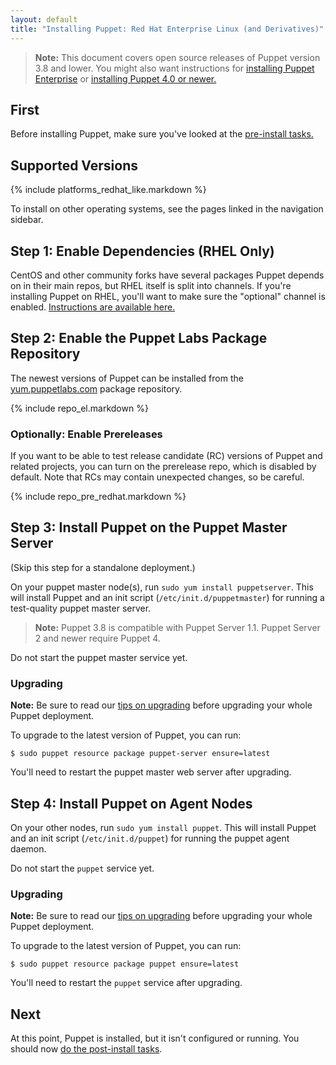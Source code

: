 ```yaml
---
layout: default
title: "Installing Puppet: Red Hat Enterprise Linux (and Derivatives)"
---
```


[peinstall]: /pe/latest/install_basic.html
[install-latest]: /puppet/latest/reference/install_pre.html
[puppet enterprise]: /pe/latest/

> **Note:** This document covers open source releases of Puppet version 3.8 and lower. You might also want instructions for [installing Puppet Enterprise][peinstall] or [installing Puppet 4.0 or newer.][install-latest]

First
-----

Before installing Puppet, make sure you've looked at the [pre-install tasks.](./pre_install.html)

Supported Versions
-----

{% include platforms_redhat_like.markdown %}

To install on other operating systems, see the pages linked in the navigation sidebar.

Step 1: Enable Dependencies (RHEL Only)
-----

CentOS and other community forks have several packages Puppet depends on in their main repos, but RHEL itself is split into channels. If you're installing Puppet on RHEL, you'll want to make sure the "optional" channel is enabled. [Instructions are available here.](https://access.redhat.com/documentation/en-US/Red_Hat_Subscription_Management/1/html/RHSM/supplementary-repos.html)

Step 2: Enable the Puppet Labs Package Repository
-----

The newest versions of Puppet can be installed from the [yum.puppetlabs.com](https://yum.puppetlabs.com) package repository.

{% include repo_el.markdown %}

### Optionally: Enable Prereleases

If you want to be able to test release candidate (RC) versions of Puppet and related projects, you can turn on the prerelease repo, which is disabled by default. Note that RCs may contain unexpected changes, so be careful.

{% include repo_pre_redhat.markdown %}

Step 3: Install Puppet on the Puppet Master Server
-----

(Skip this step for a standalone deployment.)

On your puppet master node(s), run `sudo yum install puppetserver`. This will install Puppet and an init script (`/etc/init.d/puppetmaster`) for running a test-quality puppet master server.

> **Note:** Puppet 3.8 is compatible with Puppet Server 1.1. Puppet Server 2 and newer require Puppet 4.

Do not start the puppet master service yet.

### Upgrading

**Note:** Be sure to read our [tips on upgrading](./upgrading.html) before upgrading your whole Puppet deployment.

To upgrade to the latest version of Puppet, you can run:

    $ sudo puppet resource package puppet-server ensure=latest

You'll need to restart the puppet master web server after upgrading.

Step 4: Install Puppet on Agent Nodes
-----

On your other nodes, run `sudo yum install puppet`. This will install Puppet and an init script (`/etc/init.d/puppet`) for running the puppet agent daemon.

Do not start the `puppet` service yet.

### Upgrading

**Note:** Be sure to read our [tips on upgrading](./upgrading.html) before upgrading your whole Puppet deployment.

To upgrade to the latest version of Puppet, you can run:

    $ sudo puppet resource package puppet ensure=latest

You'll need to restart the `puppet` service after upgrading.

Next
----

At this point, Puppet is installed, but it isn't configured or running. You should now [do the post-install tasks](./post_install.html).
